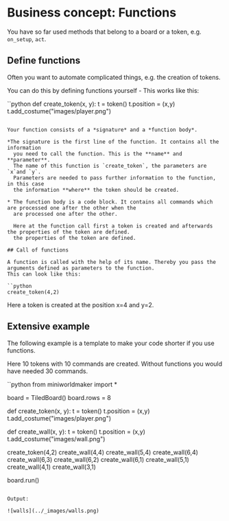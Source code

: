 # Business concept: Functions

You have so far used methods that belong to a board or a token, e.g. ``on_setup``, ``act``.

## Define functions

Often you want to automate complicated things, e.g. the creation of tokens.

You can do this by defining functions yourself - This works like this:

``python
def create_token(x, y):
    t = token()
    t.position = (x,y)
    t.add_costume("images/player.png")
```

Your function consists of a *signature* and a *function body*.

*The signature is the first line of the function. It contains all the information
  you need to call the function. This is the **name** and **parameter**.
  The name of this function is `create_token`, the parameters are `x`and `y`.
  Parameters are needed to pass further information to the function, in this case
  the information **where** the token should be created.

* The function body is a code block. It contains all commands which are processed one after the other when the
  are processed one after the other.
  
  Here at the function call first a token is created and afterwards the properties of the token are defined.
  the properties of the token are defined.

## Call of functions

A function is called with the help of its name. Thereby you pass the arguments defined as parameters to the function.
This can look like this:

``python
create_token(4,2)
```

Here a token is created at the position x=4 and y=2.

## Extensive example

The following example is a template to make your code shorter if you use functions.

Here 10 tokens with 10 commands are created. Without functions you would have needed 30 commands.

``python
from miniworldmaker import *

board = TiledBoard()
board.rows = 8

def create_token(x, y):
    t = token()
    t.position = (x,y)
    t.add_costume("images/player.png")

def create_wall(x, y):
    t = token()
    t.position = (x,y)
    t.add_costume("images/wall.png")
    
create_token(4,2)
create_wall(4,4)
create_wall(5,4)
create_wall(6,4)
create_wall(6,3)
create_wall(6,2)
create_wall(6,1)
create_wall(5,1)
create_wall(4,1)
create_wall(3,1)

board.run()
```

Output:

![walls](../_images/walls.png)